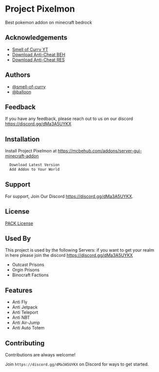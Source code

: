
# Project Pixelmon

Best pokemon addon on minecraft bedrock


## Acknowledgements

 - [Smell of Curry YT](https://www.youtube.com/c/SmellofCurry)
 - [Download Anti-Cheat BEH](https://link-to.net/214841/smellyanticheatmcpack)
 - [Download Anti-Cheat RES](https://file-link.net/214841/resmcpack)

  
## Authors

- [@smell-of-curry](https://github.com/smell-of-curry)
- [@balloon](https://github.com/balloon)

  
## Feedback

If you have any feedback, please reach out to us on our discord https://discord.gg/dMa3A5UYKX

  
## Installation

Install Project Pixelmon at https://mcbehub.com/addons/server-gui-minecraft-addon

```bash
  Download Latest Version
  Add Addon to Your World
```
        
## Support

For support, Join Our Discord https://discord.gg/dMa3A5UYKX.

  
## License

[PACK License](License.md)

  
## Used By

This project is used by the following Servers:
if you want to get your realm in here please join the discord https://discord.gg/dMa3A5UYKX

- Outcast Prisons
- Orgin Prisons
- Binocraft Factions

  
## Features

- Anti Fly 
- Anti Jetpack
- Anti Teleport
- Anti NBT
- Anti Air-Jump
- Anti Auto Totem
  
## Contributing

Contributions are always welcome!  

Join `https://discord.gg/dMa3A5UYKX` on Discord for ways to get started.

  
